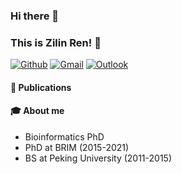 ### Hi there 👋 
### This is Zilin Ren! 🚀

[![Github](https://img.shields.io/badge/-Github-000?style=flat&logo=Github&logoColor=white)](https://github.com/renzilin)
[![Gmail](https://img.shields.io/badge/-Gmail-c14438?style=flat&logo=Gmail&logoColor=white)](mailto:zilin.bj@gmail.com)
[![Outlook](https://img.shields.io/badge/-Outlook-blue?style=flat&logo=Outlook&logoColor=white)](mailto:zilin.ren@Outlook.com)



#### 🌱 Publications


#### 🎓 About me
* Bioinformatics PhD
* PhD at BRIM (2015-2021)
* BS at Peking University (2011-2015)
